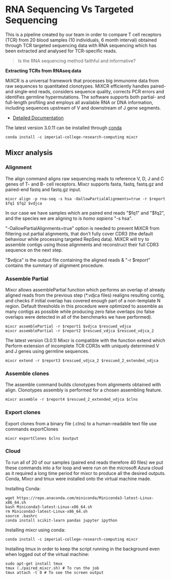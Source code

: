# RNA Sequencing Vs Targeted Sequencing
This is a pipeline created by our team in order to compare T cell receptors (TCR) from 20 blood samples (10 individuals, 6 month interval) obtained through TCR targeted sequencing data with RNA sequencing which has been extracted and analysed for TCR-specific reads. 

> Is the RNA sequencing method faithful and informative? 

**Extracting TCRs from RNAseq data**

MiXCR is a universal framework that processes big immunome data from raw sequences to quantitated clonotypes. MiXCR efficiently handles paired- and single-end reads, considers sequence quality, corrects PCR errors and identifies germline hypermutations. The software supports both partial- and full-length profiling and employs all available RNA or DNA information, including sequences upstream of V and downstream of J gene segments.

- [Detailed Documentation](https://mixcr.readthedocs.io/en/master/)

The latest version 3.0.11 can be installed through [conda](https://anaconda.org/imperial-college-research-computing/mixcr)
```
conda install -c imperial-college-research-computing mixcr
```

## Mixcr analysis

### Alignment

The align command aligns raw sequencing reads to reference V, D, J and C genes of T- and B- cell receptors. 
Mixcr supports fasta, fastq, fastq.gz and paired-end fastq and fastq.gz input. 
```
mixcr align -p rna-seq -s hsa -OallowPartialAlignments=true -r $report $fq1 $fq2 $vdjca 
```
In our case we have samples which are paired end reads "$fq1" and "$fq2", and the species we are aligning to is *homo sapiens* "-s hsa". 

"-OallowPartialAlignments=true" option is needed to prevent MiXCR from filtering out partial alignments, that don’t fully cover CDR3 (the default behaviour while processing targeted RepSeq data). MiXCR will try to assemble contigs using those alignments and reconstruct their full CDR3 sequence on the next step.

"$vdjca" is the output file containing the aligned reads & "-r $report" contains the summary of alignment procedure. 

### Assemble Partial

Mixcr allows assemblePartial function which performs an overlap of already aligned reads from the previous step (*.vdjca files) realigns resulting contig, and checks if initial overlap has covered enough part of a non-template N region. Default thresholds in this procedure were optimized to assemble as many contigs as possible while producing zero false overlaps (no false overlaps were detected in all of the benchmarks we have performed).
```
mixcr assemblePartial -r $report1 $vdjca $rescued_vdjca
mixcr assemblePartial -r $report2 $rescued_vdjca $rescued_vdjca_2
```
The latest version (3.0.1) Mixcr is compatible with the function extend which Perform extension of incomplete TCR CDR3s with uniquely determined V and J genes using germline sequences.
```
mixcr extend -r $report3 $rescued_vdjca_2 $rescued_2_extended_vdjca
```

### Assemble clones

The assemble command builds clonotypes from alignments obtained with align. Clonotypes assembly is performed for a chosen assembling feature.
```
mixcr assemble -r $report4 $rescued_2_extended_vdjca $clns
```

### Export clones

Export clones from a binary file (.clns) to a human-readable text file use commands exportClones 
```
mixcr exportClones $clns $output 
```

### Cloud

To run all of 20 of our samples (paired end reads therefore 40 files) we put these commands into a for loop and were run on the microsoft Azura cloud as it required a long time period for mixcr to produce all the desired outputs. Conda, Mixcr and tmux were installed onto the virtual machine made. 

Installing Conda:
```
wget https://repo.anaconda.com/miniconda/Miniconda3-latest-Linux-x86_64.sh
bash Miniconda3-latest-Linux-x86_64.sh
rm Miniconda3-latest-Linux-x86_64.sh
source .bashrc
conda install scikit-learn pandas jupyter ipython
```
Installing mixcr using conda:
```
conda install -c imperial-college-research-computing mixcr 
```
Installing tmux in order to keep the script running in the background even when logged out of the virtual machine:
```
sudo apt-get install tmux
tmux (./paired_mixcr.sh) # To run the job
tmux attach -t 0 # To see the screen output 
```
